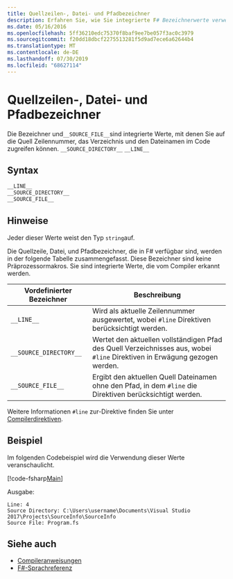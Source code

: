 ```yaml
---
title: Quellzeilen-, Datei- und Pfadbezeichner
description: Erfahren Sie, wie Sie integrierte F# Bezeichnerwerte verwenden, die Ihnen den Zugriff auf die Quellzeilen Nummer, das Verzeichnis und den Dateinamen in Ihrem Code ermöglichen.
ms.date: 05/16/2016
ms.openlocfilehash: 5ff36210edc75370f8baf9ee7be057f3ac0c3979
ms.sourcegitcommit: f20dd18dbcf2275513281f5d9ad7ece6a62644b4
ms.translationtype: MT
ms.contentlocale: de-DE
ms.lasthandoff: 07/30/2019
ms.locfileid: "68627114"
---
```

# <a name="source-line-file-and-path-identifiers"></a>Quellzeilen-, Datei- und Pfadbezeichner

Die Bezeichner und`__SOURCE_FILE__`sind integrierte Werte, mit denen Sie auf die Quell Zeilennummer, das Verzeichnis und den Dateinamen im Code zugreifen können. `__SOURCE_DIRECTORY__` `__LINE__`

## <a name="syntax"></a>Syntax

```fsharp
__LINE__
__SOURCE_DIRECTORY__
__SOURCE_FILE__
```

## <a name="remarks"></a>Hinweise

Jeder dieser Werte weist den Typ `string`auf.

Die Quellzeile, Datei, und Pfadbezeichner, die in F# verfügbar sind, werden in der folgende Tabelle zusammengefasst. Diese Bezeichner sind keine Präprozessormakros. Sie sind integrierte Werte, die vom Compiler erkannt werden.

|Vordefinierter Bezeichner|Beschreibung|
|---------------------|-----------|
|`__LINE__`|Wird als aktuelle Zeilennummer ausgewertet, wobei `#line` Direktiven berücksichtigt werden.|
|`__SOURCE_DIRECTORY__`|Wertet den aktuellen vollständigen Pfad des Quell Verzeichnisses aus, wobei `#line` Direktiven in Erwägung gezogen werden.|
|`__SOURCE_FILE__`|Ergibt den aktuellen Quell Dateinamen ohne den Pfad, in dem `#line` die Direktiven berücksichtigt werden.|

Weitere Informationen `#line` zur-Direktive finden Sie unter [Compilerdirektiven](compiler-directives.md).

## <a name="example"></a>Beispiel

Im folgenden Codebeispiel wird die Verwendung dieser Werte veranschaulicht.

[!code-fsharp[Main](~/samples/snippets/fsharp/lang-ref-2/snippet7401.fs)]

Ausgabe:

```
Line: 4
Source Directory: C:\Users\username\Documents\Visual Studio 2017\Projects\SourceInfo\SourceInfo
Source File: Program.fs
```

## <a name="see-also"></a>Siehe auch

- [Compileranweisungen](compiler-directives.md)
- [F#-Sprachreferenz](index.md)
